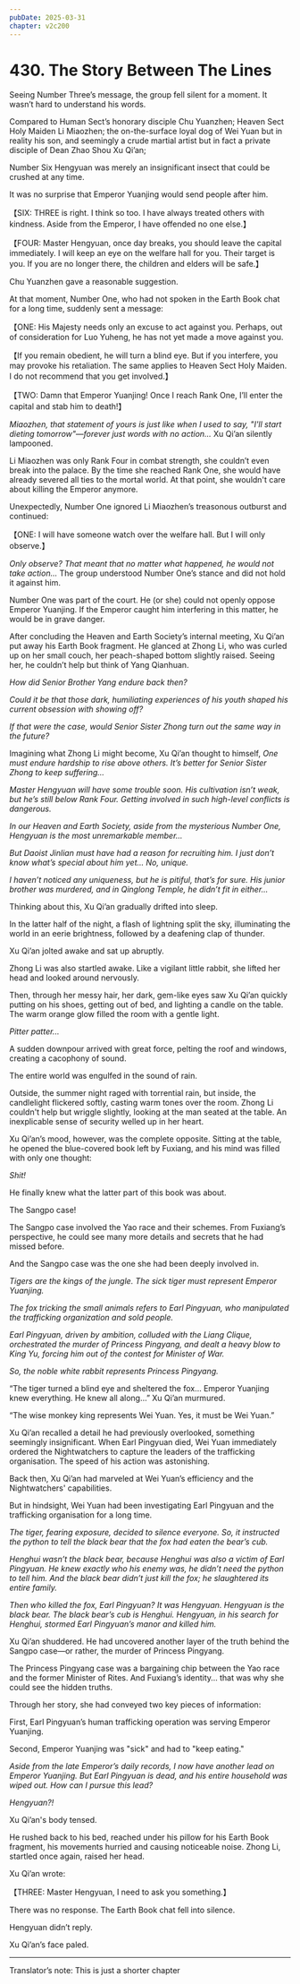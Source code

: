 ```yaml
---
pubDate: 2025-03-31
chapter: v2c200
---
```


# 430. The Story Between The Lines

Seeing Number Three’s message, the group fell silent for a moment. It wasn’t hard to understand his words.

Compared to Human Sect’s honorary disciple Chu Yuanzhen; Heaven Sect Holy Maiden Li Miaozhen; the on-the-surface loyal dog of Wei Yuan but in reality his son, and seemingly a crude martial artist but in fact a private disciple of Dean Zhao Shou Xu Qi’an;

Number Six Hengyuan was merely an insignificant insect that could be crushed at any time.

It was no surprise that Emperor Yuanjing would send people after him.

【SIX: THREE is right. I think so too. I have always treated others with kindness. Aside from the Emperor, I have offended no one else.】

【FOUR: Master Hengyuan, once day breaks, you should leave the capital immediately. I will keep an eye on the welfare hall for you. Their target is you. If you are no longer there, the children and elders will be safe.】

Chu Yuanzhen gave a reasonable suggestion.

At that moment, Number One, who had not spoken in the Earth Book chat for a long time, suddenly sent a message:

【ONE: His Majesty needs only an excuse to act against you. Perhaps, out of consideration for Luo Yuheng, he has not yet made a move against you.

【If you remain obedient, he will turn a blind eye. But if you interfere, you may provoke his retaliation. The same applies to Heaven Sect Holy Maiden. I do not recommend that you get involved.】

【TWO: Damn that Emperor Yuanjing! Once I reach Rank One, I’ll enter the capital and stab him to death!】

*Miaozhen, that statement of yours is just like when I used to say, "I'll start dieting tomorrow"—forever just words with no action...* Xu Qi’an silently lampooned.

Li Miaozhen was only Rank Four in combat strength, she couldn’t even break into the palace. By the time she reached Rank One, she would have already severed all ties to the mortal world. At that point, she wouldn't care about killing the Emperor anymore.

Unexpectedly, Number One ignored Li Miaozhen’s treasonous outburst and continued:

【ONE: I will have someone watch over the welfare hall. But I will only observe.】

*Only observe? That meant that no matter what happened, he would not take action...* The group understood Number One’s stance and did not hold it against him.

Number One was part of the court. He (or she) could not openly oppose Emperor Yuanjing. If the Emperor caught him interfering in this matter, he would be in grave danger.

After concluding the Heaven and Earth Society’s internal meeting, Xu Qi’an put away his Earth Book fragment. He glanced at Zhong Li, who was curled up on her small couch, her peach-shaped bottom slightly raised. Seeing her, he couldn’t help but think of Yang Qianhuan.

*How did Senior Brother Yang endure back then?*

*Could it be that those dark, humiliating experiences of his youth shaped his current obsession with showing off?*

*If that were the case, would Senior Sister Zhong turn out the same way in the future?*

Imagining what Zhong Li might become, Xu Qi’an thought to himself, _One must endure hardship to rise above others. It’s better for Senior Sister Zhong to keep suffering..._

*Master Hengyuan will have some trouble soon. His cultivation isn’t weak, but he’s still below Rank Four. Getting involved in such high-level conflicts is dangerous.*

*In our Heaven and Earth Society, aside from the mysterious Number One, Hengyuan is the most unremarkable member…*

*But Daoist Jinlian must have had a reason for recruiting him. I just don’t know what’s special about him yet... No, unique.*

*I haven’t noticed any uniqueness, but he is pitiful, that’s for sure. His junior brother was murdered, and in Qinglong Temple, he didn’t fit in either…*

Thinking about this, Xu Qi’an gradually drifted into sleep.

In the latter half of the night, a flash of lightning split the sky, illuminating the world in an eerie brightness, followed by a deafening clap of thunder.

Xu Qi’an jolted awake and sat up abruptly.

Zhong Li was also startled awake. Like a vigilant little rabbit, she lifted her head and looked around nervously.

Then, through her messy hair, her dark, gem-like eyes saw Xu Qi’an quickly putting on his shoes, getting out of bed, and lighting a candle on the table. The warm orange glow filled the room with a gentle light.

_Pitter patter..._

A sudden downpour arrived with great force, pelting the roof and windows, creating a cacophony of sound.

The entire world was engulfed in the sound of rain.

Outside, the summer night raged with torrential rain, but inside, the candlelight flickered softly, casting warm tones over the room. Zhong Li couldn't help but wriggle slightly, looking at the man seated at the table. An inexplicable sense of security welled up in her heart.

Xu Qi’an’s mood, however, was the complete opposite. Sitting at the table, he opened the blue-covered book left by Fuxiang, and his mind was filled with only one thought:

_Shit!_

He finally knew what the latter part of this book was about.

The Sangpo case!

The Sangpo case involved the Yao race and their schemes. From Fuxiang’s perspective, he could see many more details and secrets that he had missed before.

And the Sangpo case was the one she had been deeply involved in.

_Tigers are the kings of the jungle. The sick tiger must represent Emperor Yuanjing._

_The fox tricking the small animals refers to Earl Pingyuan, who manipulated the trafficking organization and sold people._

*Earl Pingyuan, driven by ambition, colluded with the Liang Clique, orchestrated the murder of Princess Pingyang, and dealt a heavy blow to King Yu, forcing him out of the contest for Minister of War.*

*So, the noble white rabbit represents Princess Pingyang.*

“The tiger turned a blind eye and sheltered the fox… Emperor Yuanjing knew everything. He knew all along…” Xu Qi’an murmured.

“The wise monkey king represents Wei Yuan. Yes, it must be Wei Yuan.”

Xu Qi’an recalled a detail he had previously overlooked, something seemingly insignificant. When Earl Pingyuan died, Wei Yuan immediately ordered the Nightwatchers to capture the leaders of the trafficking organisation. The speed of his action was astonishing.

Back then, Xu Qi’an had marveled at Wei Yuan’s efficiency and the Nightwatchers' capabilities.

But in hindsight, Wei Yuan had been investigating Earl Pingyuan and the trafficking organisation for a long time.

_The tiger, fearing exposure, decided to silence everyone. So, it instructed the python to tell the black bear that the fox had eaten the bear’s cub._

_Henghui wasn’t the black bear, because Henghui was also a victim of Earl Pingyuan. He knew exactly who his enemy was, he didn’t need the python to tell him. And the black bear didn’t just kill the fox; he slaughtered its entire family._

_Then who killed the fox, Earl Pingyuan? It was Hengyuan. Hengyuan is the black bear. The black bear’s cub is Henghui. Hengyuan, in his search for Henghui, stormed Earl Pingyuan’s manor and killed him._

Xu Qi’an shuddered. He had uncovered another layer of the truth behind the Sangpo case—or rather, the murder of Princess Pingyang.

The Princess Pingyang case was a bargaining chip between the Yao race and the former Minister of Rites. And Fuxiang’s identity… that was why she could see the hidden truths.

Through her story, she had conveyed two key pieces of information:

First, Earl Pingyuan’s human trafficking operation was serving Emperor Yuanjing.

Second, Emperor Yuanjing was "sick" and had to "keep eating."

_Aside from the late Emperor’s daily records, I now have another lead on Emperor Yuanjing. But Earl Pingyuan is dead, and his entire household was wiped out. How can I pursue this lead?_

_Hengyuan?!_

Xu Qi’an's body tensed.

He rushed back to his bed, reached under his pillow for his Earth Book fragment, his movements hurried and causing noticeable noise. Zhong Li, startled once again, raised her head.

Xu Qi’an wrote:

【THREE: Master Hengyuan, I need to ask you something.】

There was no response. The Earth Book chat fell into silence.

Hengyuan didn’t reply.

Xu Qi’an’s face paled.

---

Translator’s note: This is just a shorter chapter


